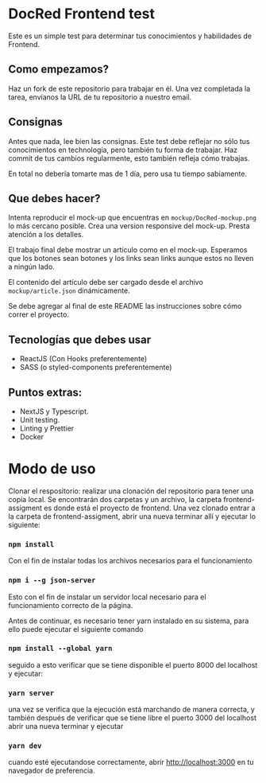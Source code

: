 # DocRed Frontend test
Este es un simple test para determinar tus conocimientos y habilidades de Frontend.

## Como empezamos?
Haz un fork de este repositorio para trabajar en él.
Una vez completada la tarea, envíanos la URL de tu repositorio a nuestro email.

## Consignas

Antes que nada, lee bien las consignas. Este test debe reflejar no sólo tus conocimientos en technología, pero también tu forma de trabajar.
Haz commit de tus cambios regularmente, esto también refleja cómo trabajas.

En total no debería tomarte mas de 1 día, pero usa tu tiempo sabiamente.

## Que debes hacer?

Intenta reproducir el mock-up que encuentras en `mockup/DocRed-mockup.png` lo más cercano posible.
Crea una version responsive del mock-up.
Presta atención a los detalles.

El trabajo final debe mostrar un artículo como en el mock-up. Esperamos que los botones sean botones y los links sean links aunque estos no lleven a ningún lado.

El contenido del artículo debe ser cargado desde el archivo `mockup/article.json` dinámicamente.

Se debe agregar al final de este README las instrucciones sobre cómo correr el proyecto.

Tecnologías que debes usar
----
- ReactJS (Con Hooks preferentemente)
- SASS (o styled-components preferentemente)

Puntos extras:
----
- NextJS y Typescript.
- Unit testing.
- Linting y Prettier
- Docker

# Modo de uso

Clonar el respositorio: realizar una clonación del repositorio para tener una copia local. Se encontrarán dos carpetas y un archivo, la carpeta frontend-assigment es donde está el proyecto de frontend. Una vez clonado entrar a la carpeta de frontend-assigment, abrir una nueva terminar allí y ejecutar lo siguiente:

### `npm install`

Con el fin de instalar todas los archivos necesarios para el funcionamiento

### `npm i --g json-server`

Esto con el fin de instalar un servidor local necesario para el funcionamiento correcto de la página.

Antes de continuar, es necesario tener yarn instalado en su sistema, para ello puede ejecutar el siguiente comando

### `npm install --global yarn`

seguido a esto verificar que se tiene disponible el puerto 8000 del localhost y ejecutar:

### `yarn server`

una vez se verifica que la ejecución está marchando de manera correcta, y también después de verificar que se tiene libre el puerto 3000 del localhost abrir una nueva terminar y ejecutar

### `yarn dev`

cuando esté ejecutandose correctamente, abrir [http://localhost:3000](http://localhost:3000) en tu navegador de preferencia.

